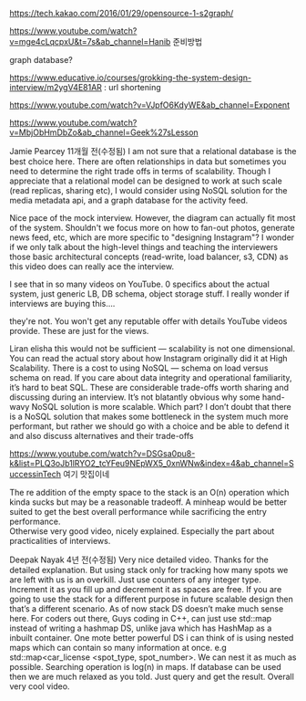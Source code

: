 https://tech.kakao.com/2016/01/29/opensource-1-s2graph/

https://www.youtube.com/watch?v=mge4cLqcpxU&t=7s&ab_channel=Hanib
준비방법

graph database?


https://www.educative.io/courses/grokking-the-system-design-interview/m2ygV4E81AR : url shortening


https://www.youtube.com/watch?v=VJpfO6KdyWE&ab_channel=Exponent


https://www.youtube.com/watch?v=MbjObHmDbZo&ab_channel=Geek%27sLesson

Jamie Pearcey
11개월 전(수정됨)
I am not sure that a relational database is the best choice here. There are often relationships in data but sometimes you need to determine the right trade offs in terms of scalability. Though I appreciate that a relational model can be designed to work at such scale (read replicas, sharing etc), 
I would consider using NoSQL solution for the media metadata api, and a graph database for the activity feed.

Nice pace of the mock interview. However, the diagram can actually fit most of the system. Shouldn't we focus more on how to fan-out photos,
generate news feed, etc, which are more specific to "designing Instagram"? I wonder if we only talk about the high-level things and teaching the interviewers 
those basic architectural concepts (read-write, load balancer, s3, CDN) 
as this video does can really ace the interview.

I see that in so many videos on YouTube. 0 specifics about the actual system, just generic LB, DB schema, object storage stuff. 
I really wonder if interviews are buying this….


they're not. You won't get any reputable offer with details YouTube videos provide. These are just for the views.


Liran elisha this would not be sufficient — scalability is not one dimensional. You can read the actual story about how Instagram originally did it at High Scalability.
There is a cost to using NoSQL — schema on load versus schema on read. If you care about data integrity and operational familiarity,
it’s hard to beat SQL. These are considerable trade-offs worth sharing and discussing during an interview. 
It’s not blatantly obvious why some hand-wavy NoSQL solution is more scalable. Which part? 
I don’t doubt that there is a NoSQL solution that makes some bottleneck in the system much more performant, 
but rather we should go with a choice and be able to defend it and also discuss alternatives and their trade-offs

https://www.youtube.com/watch?v=DSGsa0pu8-k&list=PLQ3oJb1lRYO2_tcYFeu9NEpWX5_0xnWNw&index=4&ab_channel=SuccessinTech
여기 맛집이네


The re addition of the empty space to the stack is an O(n) operation which kinda sucks but may be a reasonable tradeoff.
A minheap would be better suited to get the best overall performance while sacrificing the entry performance.  
Otherwise very good video, nicely explained. Especially the part about practicalities of interviews.



Deepak Nayak
4년 전(수정됨)
Very nice detailed video. Thanks for the detailed explanation.
But using stack only for tracking how many spots we are left with us is an overkill. Just use counters of any integer type. Increment it as you fill up and decrement it as spaces are free. If you are going to use the stack for a different purpose in future scalable design then that’s a different scenario. As of now stack DS doesn’t make much sense here.
For coders out there, Guys coding in C++, can just use std::map instead of writing a hashmap DS, unlike java which has HashMap as a inbuilt container.
One mote better powerful DS i can think of is using nested maps which can contain so many information at once. e.g 
std::map<car_license <spot_type, spot_number>. We can nest it as much as possible. Searching operation is log(n) in maps.
If database can be used then we are much relaxed as you told. Just query and get the result.
Overall very cool video.

